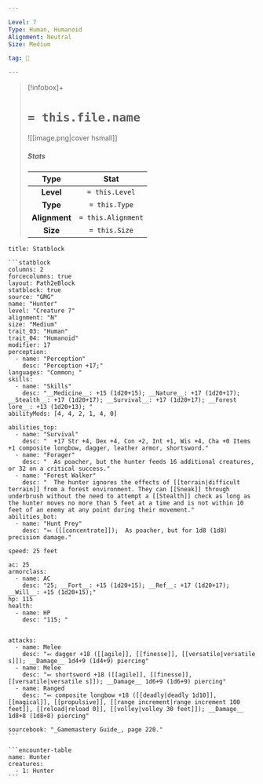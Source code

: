 ```yaml
---

Level: 7
Type: Human, Humanoid
Alignment: Neutral
Size: Medium

tag: 👹

---
```


> [!infobox]+
> #  `= this.file.name`
> ![[image.png|cover hsmall]]
> ##### Stats
> Type | Stat |
> :---:|:---:|
> **Level** | `= this.Level` |
> **Type** | `= this.Type` |
> **Alignment** | `= this.Alignment` |
> **Size** | `= this.Size` |



````ad-info
title: Statblock

```statblock
columns: 2
forcecolumns: true
layout: Path2eBlock
statblock: true
source: "GMG"
name: "Hunter"
level: "Creature 7"
alignment: "N"
size: "Medium"
trait_03: "Human"
trait_04: "Humanoid"
modifier: 17
perception:
  - name: "Perception"
    desc: "Perception +17;"
languages: "Common; "
skills:
  - name: "Skills"
    desc: "__Medicine__: +15 (1d20+15); __Nature__: +17 (1d20+17); __Stealth__: +17 (1d20+17); __Survival__: +17 (1d20+17); __Forest lore__: +13 (1d20+13); "
abilityMods: [4, 4, 2, 1, 4, 0]

abilities_top:
  - name: "Survival"
    desc: "  +17 Str +4, Dex +4, Con +2, Int +1, Wis +4, Cha +0 Items +1 composite longbow, dagger, leather armor, shortsword."
  - name: "Forager"
    desc: "  As poacher, but the hunter feeds 16 additional creatures, or 32 on a critical success."
  - name: "Forest Walker"
    desc: "  The hunter ignores the effects of [[terrain|difficult terrain]] from a forest environment. They can [[Sneak]] through underbrush without the need to attempt a [[Stealth]] check as long as the hunter moves no more than 5 feet at a time and is not within 10 feet of an enemy at any point during their movement."
abilities_bot:
  - name: "Hunt Prey"
    desc: "⬻ ([[concentrate]]);  As poacher, but for 1d8 (1d8) precision damage."

speed: 25 feet

ac: 25
armorclass:
  - name: AC
    desc: "25; __Fort__: +15 (1d20+15); __Ref__: +17 (1d20+17); __Will__: +15 (1d20+15);"
hp: 115
health:
  - name: HP
    desc: "115; "


attacks:
  - name: Melee
    desc: "⬻ dagger +18 ([[agile]], [[finesse]], [[versatile|versatile s]]); __Damage__ 1d4+9 (1d4+9) piercing"
  - name: Melee
    desc: "⬻ shortsword +18 ([[agile]], [[finesse]], [[versatile|versatile s]]); __Damage__ 1d6+9 (1d6+9) piercing"
  - name: Ranged
    desc: "⬻ composite longbow +18 ([[deadly|deadly 1d10]], [[magical]], [[propulsive]], [[range increment|range increment 100 feet]], [[reload|reload 0]], [[volley|volley 30 feet]]); __Damage__ 1d8+8 (1d8+8) piercing"

sourcebook: "_Gamemastery Guide_, page 220."
```

```encounter-table
name: Hunter
creatures:
  - 1: Hunter
```

````


